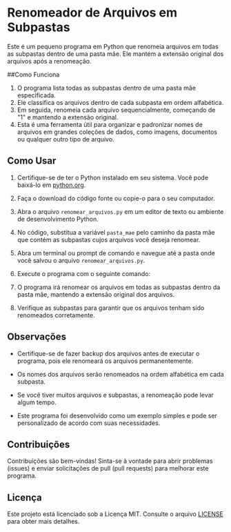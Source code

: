 # Renomeador de Arquivos em Subpastas

Este é um pequeno programa em Python que renomeia arquivos em todas as subpastas dentro de uma pasta mãe. Ele mantém a extensão original dos arquivos após a renomeação.

##Como Funciona

1. O programa lista todas as subpastas dentro de uma pasta mãe especificada.
2. Ele classifica os arquivos dentro de cada subpasta em ordem alfabética.
3. Em seguida, renomeia cada arquivo sequencialmente, começando de "1" e mantendo a extensão original.
4. Esta é uma ferramenta útil para organizar e padronizar nomes de arquivos em grandes coleções de dados, como imagens, documentos ou qualquer outro tipo de arquivo.

## Como Usar

1. Certifique-se de ter o Python instalado em seu sistema. Você pode baixá-lo em [python.org](https://www.python.org/downloads/).

2. Faça o download do código fonte ou copie-o para o seu computador.

3. Abra o arquivo `renomear_arquivos.py` em um editor de texto ou ambiente de desenvolvimento Python.

4. No código, substitua a variável `pasta_mae` pelo caminho da pasta mãe que contém as subpastas cujos arquivos você deseja renomear.

5. Abra um terminal ou prompt de comando e navegue até a pasta onde você salvou o arquivo `renomear_arquivos.py`.

6. Execute o programa com o seguinte comando:


7. O programa irá renomear os arquivos em todas as subpastas dentro da pasta mãe, mantendo a extensão original dos arquivos.

8. Verifique as subpastas para garantir que os arquivos tenham sido renomeados corretamente.

## Observações

- Certifique-se de fazer backup dos arquivos antes de executar o programa, pois ele renomeará os arquivos permanentemente.

- Os nomes dos arquivos serão renomeados na ordem alfabética em cada subpasta.

- Se você tiver muitos arquivos e subpastas, a renomeação pode levar algum tempo.

- Este programa foi desenvolvido como um exemplo simples e pode ser personalizado de acordo com suas necessidades.

## Contribuições

Contribuições são bem-vindas! Sinta-se à vontade para abrir problemas (issues) e enviar solicitações de pull (pull requests) para melhorar este programa.

## Licença

Este projeto está licenciado sob a Licença MIT. Consulte o arquivo [LICENSE](LICENSE) para obter mais detalhes.

